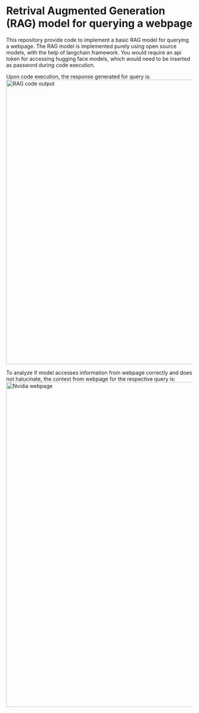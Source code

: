 # Retrival Augmented Generation (RAG) model for querying a webpage

This repository provide code to implement a basic RAG model for querying a webpage. The RAG model is implemented purely using open source models, with the help of langchain framework. You would require an api token for accessing hugging face models, which would need to be inserted as password during code execution.

Upon code execution, the response generated for query is:
<img width="769" alt="RAG code output" src="https://github.com/VIJVIV/RAG_Webpage/assets/146338220/18989f0e-d99d-4f7c-b810-22c017214089">

To analyze if model accesses information from webpage correctly and does not halucinate, the context from webpage for the respective query is:
<img width="878" alt="Nvidia webpage" src="https://github.com/VIJVIV/RAG_Webpage/assets/146338220/825424a0-a363-4040-a030-fc6e4312c9c3">

